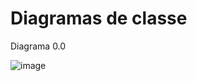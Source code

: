 # Diagramas de classe
Diagrama 0.0


![image](https://user-images.githubusercontent.com/56696159/236084332-0b8a4311-0816-4192-8bdb-d25c76673a5f.png)

